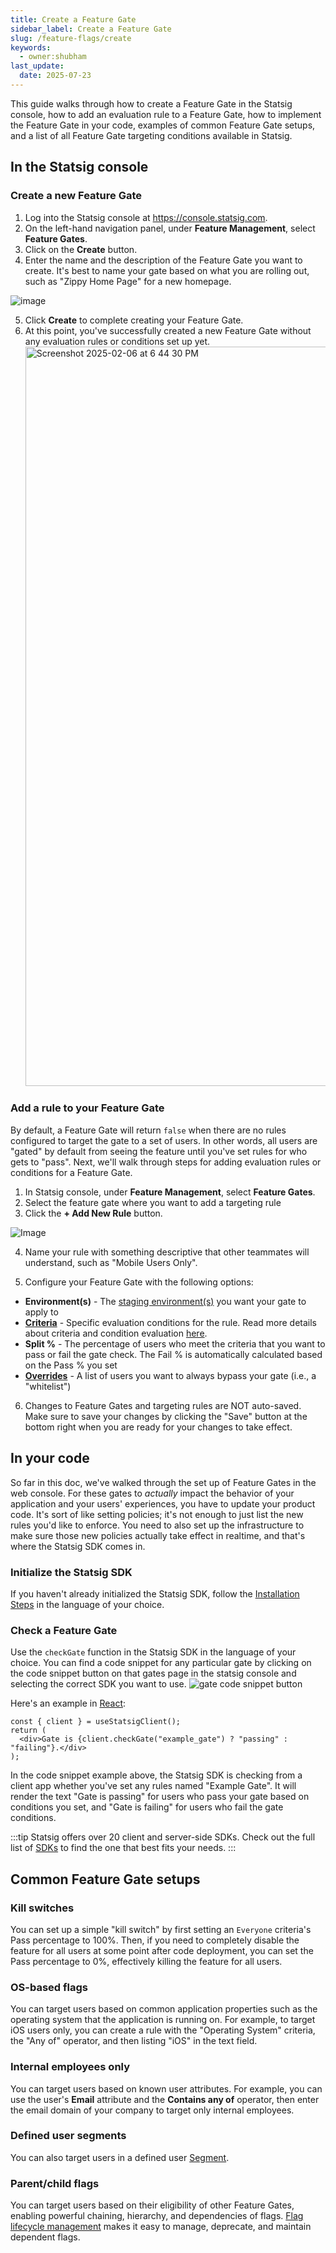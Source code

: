 ```yaml
---
title: Create a Feature Gate
sidebar_label: Create a Feature Gate
slug: /feature-flags/create
keywords:
  - owner:shubham
last_update:
  date: 2025-07-23
---
```


This guide walks through how to create a Feature Gate in the Statsig console, how to add an evaluation rule to a Feature Gate, how to implement the Feature Gate in your code, examples of common Feature Gate setups, and a list of all Feature Gate targeting conditions available in Statsig.

## In the Statsig console

### Create a new Feature Gate

1. Log into the Statsig console at https://console.statsig.com.
2. On the left-hand navigation panel, under **Feature Management**, select **Feature Gates**.
3. Click on the **Create** button.
4. Enter the name and the description of the Feature Gate you want to create. It's best to name your gate based on what you are rolling out, such as "Zippy Home Page" for a new homepage.

![image](https://github.com/user-attachments/assets/a14bc4f3-b768-4e6c-a84a-7bae449b2c7c)

5. Click **Create** to complete creating your Feature Gate.
6. At this point, you've successfully created a new Feature Gate without any evaluation rules or conditions set up yet.
   <img width="1183" alt="Screenshot 2025-02-06 at 6 44 30 PM" src="https://github.com/user-attachments/assets/64a7bc9a-bd3e-4d98-a853-4f91f16ef82e" />

### Add a rule to your Feature Gate

By default, a Feature Gate will return `false` when there are no rules configured to target the gate to a set of users. In other words, all users are "gated" by default from seeing the feature until you've set rules for who gets to "pass". Next, we'll walk through steps for adding evaluation rules or conditions for a Feature Gate.

1. In Statsig console, under **Feature Management**, select **Feature Gates**.
2. Select the feature gate where you want to add a targeting rule
3. Click the **+ Add New Rule** button.

![Image](/img/feature-gates/add-rule.png)

4. Name your rule with something descriptive that other teammates will understand, such as "Mobile Users Only".

5. Configure your Feature Gate with the following options:

- **Environment(s)** - The [staging environment(s)](/guides/using-environments) you want your gate to apply to
- [**Criteria**](#rule-criteria-available-in-statsig) - Specific evaluation conditions for the rule. Read more details about criteria and condition evaluation [here](/feature-flags/conditions).
- **Split %** - The percentage of users who meet the criteria that you want to pass or fail the gate check. The Fail % is automatically calculated based on the Pass % you set
- [**Overrides**](/feature-flags/overrides) - A list of users you want to always bypass your gate (i.e., a "whitelist")

6. Changes to Feature Gates and targeting rules are NOT auto-saved. Make sure to save your changes by clicking the "Save" button at the bottom right when you are ready for your changes to take effect.

## In your code

So far in this doc, we've walked through the set up of Feature Gates in the web console. For these gates to _actually_ impact the behavior of your application and your users' experiences, you have to update your product code. It's sort of like setting policies; it's not enough to just list the new rules you'd like to enforce. You need to also set up the infrastructure to make sure those new policies actually take effect in realtime, and that's where the Statsig SDK comes in.

### Initialize the Statsig SDK

If you haven't already initialized the Statsig SDK, follow the [Installation Steps](/client/javascript-sdk/react#installation) in the language of your choice.

### Check a Feature Gate

Use the `checkGate` function in the Statsig SDK in the language of your choice. You can find a code snippet for any particular gate by clicking on the code snippet button on that gates page in the statsig console and selecting the correct SDK you want to use.
![gate code snippet button](https://graphite-user-uploaded-assets-prod.s3.amazonaws.com/CbjKvuo40oMU45psWLvG/b52add6e-4352-4be4-b902-56d77a33d28b.png)

Here's an example in [React](/client/javascript-sdk/react#basics-check-gate):

```tsx
const { client } = useStatsigClient();
return (
  <div>Gate is {client.checkGate("example_gate") ? "passing" : "failing"}.</div>
);
```

In the code snippet example above, the Statsig SDK is checking from a client app whether you've set any rules named "Example Gate". It will render the text "Gate is passing" for users who pass your gate based on conditions you set, and "Gate is failing" for users who fail the gate conditions.

:::tip
Statsig offers over 20 client and server-side SDKs. Check out the full list of [SDKs](/sdks/quickstart#all-sdks) to find the one that best fits your needs.
:::

## Common Feature Gate setups

### Kill switches

You can set up a simple "kill switch" by first setting an `Everyone` criteria's Pass percentage to 100%. Then, if you need to completely disable the feature for all users at some point after code deployment, you can set the Pass percentage to 0%, effectively killing the feature for all users.

### OS-based flags

You can target users based on common application properties such as the operating system that the application is running on. For example, to target iOS users only, you can create a rule with the "Operating System" criteria, the "Any of" operator, and then listing "iOS" in the text field.

### Internal employees only

You can target users based on known user attributes. For example, you can use the user's **Email** attribute and the **Contains any of** operator, then enter the email domain of your company to target only internal employees.

### Defined user segments

You can also target users in a defined user [Segment](/segments).

### Parent/child flags

You can target users based on their eligibility of other Feature Gates, enabling powerful chaining, hierarchy, and dependencies of flags. [Flag lifecycle management](/feature-flags/feature-flags-lifecycle) makes it easy to manage, deprecate, and maintain dependent flags.
